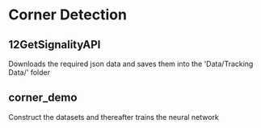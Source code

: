 # Corner Detection


## 12GetSignalityAPI

Downloads the required json data and saves them into the 'Data/Tracking Data/' folder

## corner_demo

Construct the datasets and thereafter trains the neural network
